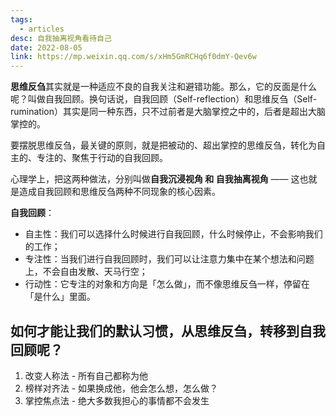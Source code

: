 ```yaml
---
tags:
  - articles
desc: 自我抽离视角看待自己
date: 2022-08-05
link: https://mp.weixin.qq.com/s/xHm5GmRCHq6f0dmY-Qev6w
---
```


**思维反刍**其实就是一种适应不良的自我关注和避错功能。那么，它的反面是什么呢？叫做自我回顾。换句话说，自我回顾（Self-reflection）和思维反刍（Self-rumination）其实是同一种东西，只不过前者是大脑掌控之中的，后者是超出大脑掌控的。

要摆脱思维反刍，最关键的原则，就是把被动的、超出掌控的思维反刍，转化为自主的、专注的、聚焦于行动的自我回顾。

心理学上，把这两种做法，分别叫做**自我沉浸视角 和 自我抽离视角** —— 这也就是造成自我回顾和思维反刍两种不同现象的核心因素。

**自我回顾**：
-   自主性：我们可以选择什么时候进行自我回顾，什么时候停止，不会影响我们的工作；
-   专注性：当我们进行自我回顾时，我们可以让注意力集中在某个想法和问题上，不会自由发散、天马行空；
-   行动性：它专注的对象和方向是「怎么做」，而不像思维反刍一样，停留在「是什么」里面。


## 如何才能让我们的默认习惯，从思维反刍，转移到自我回顾呢？

1. 改变人称法 - 所有自己都称为他
2. 榜样对齐法 - 如果换成他，他会怎么想，怎么做？
3. 掌控焦点法 - 绝大多数我担心的事情都不会发生